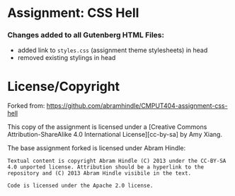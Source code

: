 # Assignment: CSS Hell

### Changes added to all Gutenberg HTML Files:

- added link to `styles.css` (assignment theme stylesheets) in head
- removed existing stylings in head

# License/Copyright

Forked from: https://github.com/abramhindle/CMPUT404-assignment-css-hell

This copy of the assignment is licensed under a
[Creative Commons Attribution-ShareAlike 4.0 International License][cc-by-sa] by Amy Xiang.

The base assignment forked is licensed under Abram Hindle:

```
Textual content is copyright Abram Hindle (C) 2013 under the CC-BY-SA
4.0 unported license. Attribution should be a hyperlink to the
repository and (C) 2013 Abram Hindle visibile in the text.

Code is licensed under the Apache 2.0 license.
```
